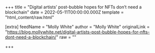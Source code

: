 
+++
title = "Digital artists’ post-bubble hopes for NFTs don’t need a blockchain"
date = 2022-05-11T00:00:00.000Z
template = "html_content/raw.html"

[extra]
feedName = "Molly White"
author = "Molly White"
originalLink = "https://blog.mollywhite.net/digital-artists-post-bubble-hopes-for-nfts-dont-need-a-blockchain/"
raw = ""

+++

